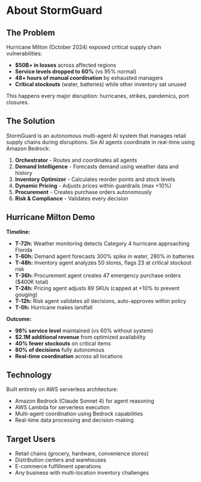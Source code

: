 # About StormGuard

## The Problem

Hurricane Milton (October 2024) exposed critical supply chain vulnerabilities:
- **$50B+ in losses** across affected regions
- **Service levels dropped to 60%** (vs 95% normal)
- **48+ hours of manual coordination** by exhausted managers
- **Critical stockouts** (water, batteries) while other inventory sat unused

This happens every major disruption: hurricanes, strikes, pandemics, port closures.

## The Solution

StormGuard is an autonomous multi-agent AI system that manages retail supply chains during disruptions. Six AI agents coordinate in real-time using Amazon Bedrock:

1. **Orchestrator** - Routes and coordinates all agents
2. **Demand Intelligence** - Forecasts demand using weather data and history
3. **Inventory Optimizer** - Calculates reorder points and stock levels
4. **Dynamic Pricing** - Adjusts prices within guardrails (max +10%)
5. **Procurement** - Creates purchase orders autonomously
6. **Risk & Compliance** - Validates every decision

## Hurricane Milton Demo

**Timeline:**

- **T-72h:** Weather monitoring detects Category 4 hurricane approaching Florida
- **T-60h:** Demand agent forecasts 300% spike in water, 280% in batteries
- **T-48h:** Inventory agent analyzes 50 stores, flags 23 at critical stockout risk
- **T-36h:** Procurement agent creates 47 emergency purchase orders ($400K total)
- **T-24h:** Pricing agent adjusts 89 SKUs (capped at +10% to prevent gouging)
- **T-12h:** Risk agent validates all decisions, auto-approves within policy
- **T-0h:** Hurricane makes landfall

**Outcome:**
- **98% service level** maintained (vs 60% without system)
- **$2.1M additional revenue** from optimized availability
- **40% fewer stockouts** on critical items
- **80% of decisions** fully autonomous
- **Real-time coordination** across all locations

## Technology

Built entirely on AWS serverless architecture:
- Amazon Bedrock (Claude Sonnet 4) for agent reasoning
- AWS Lambda for serverless execution
- Multi-agent coordination using Bedrock capabilities
- Real-time data processing and decision-making

## Target Users

- Retail chains (grocery, hardware, convenience stores)
- Distribution centers and warehouses
- E-commerce fulfillment operations
- Any business with multi-location inventory challenges